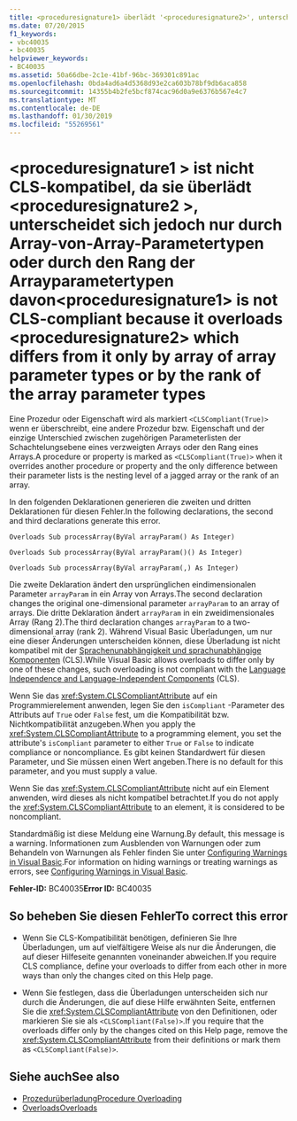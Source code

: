 ```yaml
---
title: <proceduresignature1> überlädt '<proceduresignature2>', unterscheidet sich jedoch nur durch Array-von-Array-Parametertypen oder durch den Rang der Arrayparametertypen davon und ist daher nicht CLS-kompatibel.
ms.date: 07/20/2015
f1_keywords:
- vbc40035
- bc40035
helpviewer_keywords:
- BC40035
ms.assetid: 50a66dbe-2c1e-41bf-96bc-369301c891ac
ms.openlocfilehash: 0bda4ad6a4d5368d93e2ca603b78bf9db6aca858
ms.sourcegitcommit: 14355b4b2fe5bcf874cac96d0a9e6376b567e4c7
ms.translationtype: MT
ms.contentlocale: de-DE
ms.lasthandoff: 01/30/2019
ms.locfileid: "55269561"
---
```

# <a name="proceduresignature1-is-not-cls-compliant-because-it-overloads-proceduresignature2-which-differs-from-it-only-by-array-of-array-parameter-types-or-by-the-rank-of-the-array-parameter-types"></a><span data-ttu-id="bd669-102">\<proceduresignature1 > ist nicht CLS-kompatibel, da sie überlädt \<proceduresignature2 >, unterscheidet sich jedoch nur durch Array-von-Array-Parametertypen oder durch den Rang der Arrayparametertypen davon</span><span class="sxs-lookup"><span data-stu-id="bd669-102">\<proceduresignature1> is not CLS-compliant because it overloads \<proceduresignature2> which differs from it only by array of array parameter types or by the rank of the array parameter types</span></span>
<span data-ttu-id="bd669-103">Eine Prozedur oder Eigenschaft wird als markiert `<CLSCompliant(True)>` wenn er überschreibt, eine andere Prozedur bzw. Eigenschaft und der einzige Unterschied zwischen zugehörigen Parameterlisten der Schachtelungsebene eines verzweigten Arrays oder den Rang eines Arrays.</span><span class="sxs-lookup"><span data-stu-id="bd669-103">A procedure or property is marked as `<CLSCompliant(True)>` when it overrides another procedure or property and the only difference between their parameter lists is the nesting level of a jagged array or the rank of an array.</span></span>  
  
 <span data-ttu-id="bd669-104">In den folgenden Deklarationen generieren die zweiten und dritten Deklarationen für diesen Fehler.</span><span class="sxs-lookup"><span data-stu-id="bd669-104">In the following declarations, the second and third declarations generate this error.</span></span>  
  
 `Overloads Sub processArray(ByVal arrayParam() As Integer)`  
  
 `Overloads Sub processArray(ByVal arrayParam()() As Integer)`  
  
 `Overloads Sub processArray(ByVal arrayParam(,) As Integer)`  
  
 <span data-ttu-id="bd669-105">Die zweite Deklaration ändert den ursprünglichen eindimensionalen Parameter `arrayParam` in ein Array von Arrays.</span><span class="sxs-lookup"><span data-stu-id="bd669-105">The second declaration changes the original one-dimensional parameter `arrayParam` to an array of arrays.</span></span> <span data-ttu-id="bd669-106">Die dritte Deklaration ändert `arrayParam` in ein zweidimensionales Array (Rang 2).</span><span class="sxs-lookup"><span data-stu-id="bd669-106">The third declaration changes `arrayParam` to a two-dimensional array (rank 2).</span></span> <span data-ttu-id="bd669-107">Während Visual Basic Überladungen, um nur eine dieser Änderungen unterscheiden können, diese Überladung ist nicht kompatibel mit der [Sprachenunabhängigkeit und sprachunabhängige Komponenten](../../../standard/language-independence-and-language-independent-components.md) (CLS).</span><span class="sxs-lookup"><span data-stu-id="bd669-107">While Visual Basic allows overloads to differ only by one of these changes, such overloading is not compliant with the [Language Independence and Language-Independent Components](../../../standard/language-independence-and-language-independent-components.md) (CLS).</span></span>  
  
 <span data-ttu-id="bd669-108">Wenn Sie das <xref:System.CLSCompliantAttribute> auf ein Programmierelement anwenden, legen Sie den `isCompliant` -Parameter des Attributs auf `True` oder `False` fest, um die Kompatibilität bzw. Nichtkompatibilität anzugeben.</span><span class="sxs-lookup"><span data-stu-id="bd669-108">When you apply the <xref:System.CLSCompliantAttribute> to a programming element, you set the attribute's `isCompliant` parameter to either `True` or `False` to indicate compliance or noncompliance.</span></span> <span data-ttu-id="bd669-109">Es gibt keinen Standardwert für diesen Parameter, und Sie müssen einen Wert angeben.</span><span class="sxs-lookup"><span data-stu-id="bd669-109">There is no default for this parameter, and you must supply a value.</span></span>  
  
 <span data-ttu-id="bd669-110">Wenn Sie das <xref:System.CLSCompliantAttribute> nicht auf ein Element anwenden, wird dieses als nicht kompatibel betrachtet.</span><span class="sxs-lookup"><span data-stu-id="bd669-110">If you do not apply the <xref:System.CLSCompliantAttribute> to an element, it is considered to be noncompliant.</span></span>  
  
 <span data-ttu-id="bd669-111">Standardmäßig ist diese Meldung eine Warnung.</span><span class="sxs-lookup"><span data-stu-id="bd669-111">By default, this message is a warning.</span></span> <span data-ttu-id="bd669-112">Informationen zum Ausblenden von Warnungen oder zum Behandeln von Warnungen als Fehler finden Sie unter [Configuring Warnings in Visual Basic](/visualstudio/ide/configuring-warnings-in-visual-basic).</span><span class="sxs-lookup"><span data-stu-id="bd669-112">For information on hiding warnings or treating warnings as errors, see [Configuring Warnings in Visual Basic](/visualstudio/ide/configuring-warnings-in-visual-basic).</span></span>  
  
 <span data-ttu-id="bd669-113">**Fehler-ID:** BC40035</span><span class="sxs-lookup"><span data-stu-id="bd669-113">**Error ID:** BC40035</span></span>  
  
## <a name="to-correct-this-error"></a><span data-ttu-id="bd669-114">So beheben Sie diesen Fehler</span><span class="sxs-lookup"><span data-stu-id="bd669-114">To correct this error</span></span>  
  
-   <span data-ttu-id="bd669-115">Wenn Sie CLS-Kompatibilität benötigen, definieren Sie Ihre Überladungen, um auf vielfältigere Weise als nur die Änderungen, die auf dieser Hilfeseite genannten voneinander abweichen.</span><span class="sxs-lookup"><span data-stu-id="bd669-115">If you require CLS compliance, define your overloads to differ from each other in more ways than only the changes cited on this Help page.</span></span>  
  
-   <span data-ttu-id="bd669-116">Wenn Sie festlegen, dass die Überladungen unterscheiden sich nur durch die Änderungen, die auf diese Hilfe erwähnten Seite, entfernen Sie die <xref:System.CLSCompliantAttribute> von den Definitionen, oder markieren Sie sie als `<CLSCompliant(False)>`.</span><span class="sxs-lookup"><span data-stu-id="bd669-116">If you require that the overloads differ only by the changes cited on this Help page, remove the <xref:System.CLSCompliantAttribute> from their definitions or mark them as `<CLSCompliant(False)>`.</span></span>  
  
## <a name="see-also"></a><span data-ttu-id="bd669-117">Siehe auch</span><span class="sxs-lookup"><span data-stu-id="bd669-117">See also</span></span>

- [<span data-ttu-id="bd669-118">Prozedurüberladung</span><span class="sxs-lookup"><span data-stu-id="bd669-118">Procedure Overloading</span></span>](../../../visual-basic/programming-guide/language-features/procedures/procedure-overloading.md)
- [<span data-ttu-id="bd669-119">Overloads</span><span class="sxs-lookup"><span data-stu-id="bd669-119">Overloads</span></span>](../../../visual-basic/language-reference/modifiers/overloads.md)
